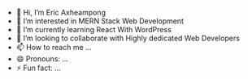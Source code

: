 - 👋 Hi, I’m Eric Axheampong
- 👀 I’m interested in MERN Stack Web Development
- 🌱 I’m currently learning React With WordPress
- 💞️ I’m looking to collaborate with Highly dedicated Web Developers
- 📫 How to reach me ...
- 😄 Pronouns: ...
- ⚡ Fun fact: ...

<!---
AcheampongEric022/AcheampongEric022 is a ✨ special ✨ repository because its `README.md` (this file) appears on your GitHub profile.
You can click the Preview link to take a look at your changes.
--->
